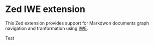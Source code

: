 # Zed IWE extension

This Zed extension provides support for Markdwon documents graph navigation and tranformation using [IWE](https://github.com/iwe-org/iwe).

Test
